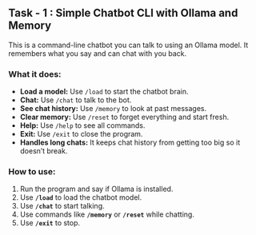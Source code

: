 ## Task - 1 : Simple Chatbot CLI with Ollama and Memory

This is a command-line chatbot you can talk to using an Ollama model. It remembers what you say and can chat with you back.

### What it does:
- **Load a model:** Use `/load` to start the chatbot brain.
- **Chat:** Use `/chat` to talk to the bot.
- **See chat history:** Use `/memory` to look at past messages.
- **Clear memory:** Use `/reset` to forget everything and start fresh.
- **Help:** Use `/help` to see all commands.
- **Exit:** Use `/exit` to close the program.
- **Handles long chats:** It keeps chat history from getting too big so it doesn’t break.

### How to use:
1. Run the program and say if Ollama is installed.
2. Use **`/load`** to load the chatbot model.
3. Use **`/chat`** to start talking.
4. Use commands like **`/memory`** or **`/reset`** while chatting.
5. Use **`/exit`** to stop.
